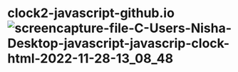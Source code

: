 # clock2-javascript-github.io![screencapture-file-C-Users-Nisha-Desktop-javascript-javascrip-clock-html-2022-11-28-13_08_48](https://user-images.githubusercontent.com/114923297/204222035-cc61c483-a81e-40be-9e6f-5a2b66bc8d7f.png)
